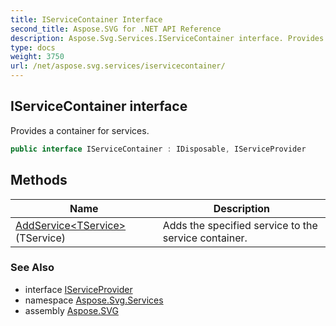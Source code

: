 ```yaml
---
title: IServiceContainer Interface
second_title: Aspose.SVG for .NET API Reference
description: Aspose.Svg.Services.IServiceContainer interface. Provides a container for services
type: docs
weight: 3750
url: /net/aspose.svg.services/iservicecontainer/
---
```

## IServiceContainer interface

Provides a container for services.

```csharp
public interface IServiceContainer : IDisposable, IServiceProvider
```

## Methods

| Name | Description |
| --- | --- |
| [AddService&lt;TService&gt;](../../aspose.svg.services/iservicecontainer/addservice/)(TService) | Adds the specified service to the service container. |

### See Also

* interface [IServiceProvider](../iserviceprovider/)
* namespace [Aspose.Svg.Services](../../aspose.svg.services/)
* assembly [Aspose.SVG](../../)
